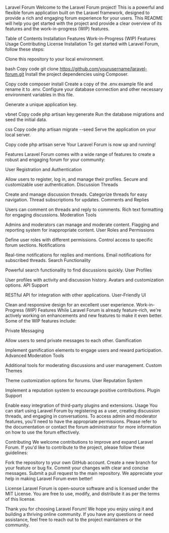 Laravel Forum
Welcome to the Laravel Forum project! This is a powerful and flexible forum application built on the Laravel framework, designed to provide a rich and engaging forum experience for your users. This README will help you get started with the project and provide a clear overview of its features and the work-in-progress (WIP) features.

Table of Contents
Installation
Features
Work-in-Progress (WIP) Features
Usage
Contributing
License
Installation
To get started with Laravel Forum, follow these steps:

Clone this repository to your local environment.

bash
Copy code
git clone https://github.com/yourusername/laravel-forum.git
Install the project dependencies using Composer.

Copy code
composer install
Create a copy of the .env.example file and rename it to .env. Configure your database connection and other necessary environment variables in this file.

Generate a unique application key.

vbnet
Copy code
php artisan key:generate
Run the database migrations and seed the initial data.

css
Copy code
php artisan migrate --seed
Serve the application on your local server.

Copy code
php artisan serve
Your Laravel Forum is now up and running!

Features
Laravel Forum comes with a wide range of features to create a robust and engaging forum for your community:

User Registration and Authentication

Allow users to register, log in, and manage their profiles.
Secure and customizable user authentication.
Discussion Threads

Create and manage discussion threads.
Categorize threads for easy navigation.
Thread subscriptions for updates.
Comments and Replies

Users can comment on threads and reply to comments.
Rich text formatting for engaging discussions.
Moderation Tools

Admins and moderators can manage and moderate content.
Flagging and reporting system for inappropriate content.
User Roles and Permissions

Define user roles with different permissions.
Control access to specific forum sections.
Notifications

Real-time notifications for replies and mentions.
Email notifications for subscribed threads.
Search Functionality

Powerful search functionality to find discussions quickly.
User Profiles

User profiles with activity and discussion history.
Avatars and customization options.
API Support

RESTful API for integration with other applications.
User-Friendly UI

Clean and responsive design for an excellent user experience.
Work-in-Progress (WIP) Features
While Laravel Forum is already feature-rich, we're actively working on enhancements and new features to make it even better. Some of the WIP features include:

Private Messaging

Allow users to send private messages to each other.
Gamification

Implement gamification elements to engage users and reward participation.
Advanced Moderation Tools

Additional tools for moderating discussions and user management.
Custom Themes

Theme customization options for forums.
User Reputation System

Implement a reputation system to encourage positive contributions.
Plugin Support

Enable easy integration of third-party plugins and extensions.
Usage
You can start using Laravel Forum by registering as a user, creating discussion threads, and engaging in conversations. To access admin and moderator features, you'll need to have the appropriate permissions. Please refer to the documentation or contact the forum administrator for more information on how to use the forum effectively.

Contributing
We welcome contributions to improve and expand Laravel Forum. If you'd like to contribute to the project, please follow these guidelines:

Fork the repository to your own GitHub account.
Create a new branch for your feature or bug fix.
Commit your changes with clear and concise messages.
Submit a pull request to the main repository.
We appreciate your help in making Laravel Forum even better!

License
Laravel Forum is open-source software and is licensed under the MIT License. You are free to use, modify, and distribute it as per the terms of this license.

Thank you for choosing Laravel Forum! We hope you enjoy using it and building a thriving online community. If you have any questions or need assistance, feel free to reach out to the project maintainers or the community.
